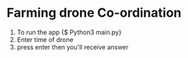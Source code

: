 
# Farming drone Co-ordination


1. To run the app {$ Python3 main.py}
2. Enter time of drone 
3. press enter then you'll receive answer